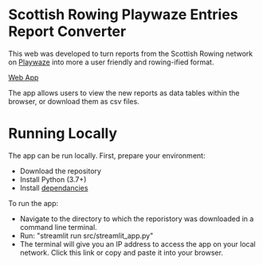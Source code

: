 # Scottish Rowing Playwaze Entries Report Converter

This web was developed to turn reports from the Scottish Rowing network on [Playwaze](www.playwze.com) into more a user friendly and rowing-ified format.

[Web App](https://share.streamlit.io/adhardy/playwaze_entries#entries)

The app allows users to view the new reports as data tables within the browser, or download them as csv files.

# Running Locally

The app can be run locally. First, prepare your environment:
- Download the repository
- Install Python (3.7+)
- Install [dependancies](requirements.txt)

To run the app:
- Navigate to the directory to which the reporistory was downloaded in a command line terminal.
- Run: "streamlit run src/streamlit_app.py"
- The terminal will give you an IP address to access the app on your local network. Click this link or copy and paste it into your browser.

